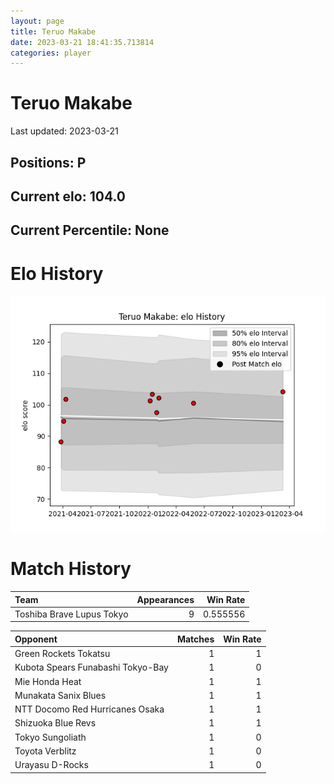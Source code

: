 ```yaml
---  
layout: page  
title: Teruo Makabe  
date: 2023-03-21 18:41:35.713814  
categories: player  
---
```

# Teruo Makabe


Last updated: 2023-03-21
## Positions: P

## Current elo: 104.0

## Current Percentile: None

# Elo History


![elo history](history_TeruoMakabe.png)
# Match History


| Team                      |   Appearances |   Win Rate |
|:--------------------------|--------------:|-----------:|
| Toshiba Brave Lupus Tokyo |             9 |   0.555556 |

| Opponent                          |   Matches |   Win Rate |
|:----------------------------------|----------:|-----------:|
| Green Rockets Tokatsu             |         1 |          1 |
| Kubota Spears Funabashi Tokyo-Bay |         1 |          0 |
| Mie Honda Heat                    |         1 |          1 |
| Munakata Sanix Blues              |         1 |          1 |
| NTT Docomo Red Hurricanes Osaka   |         1 |          1 |
| Shizuoka Blue Revs                |         1 |          1 |
| Tokyo Sungoliath                  |         1 |          0 |
| Toyota Verblitz                   |         1 |          0 |
| Urayasu D-Rocks                   |         1 |          0 |